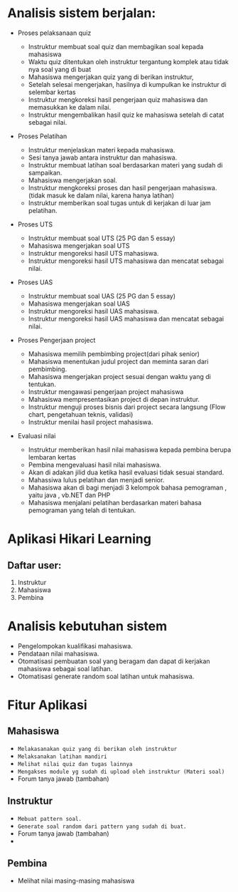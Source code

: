 # Analisis sistem berjalan:
- Proses pelaksanaan quiz
  - Instruktur membuat soal quiz dan membagikan soal kepada mahasiswa
  - Waktu quiz ditentukan oleh instruktur tergantung komplek atau tidak nya soal yang di buat
  - Mahasiswa mengerjakan quiz yang di berikan instruktur,  
  - Setelah selesai mengerjakan, hasilnya di kumpulkan ke instruktur di selembar kertas
  - Instruktur mengkoreksi hasil pengerjaan quiz mahasiswa dan memasukkan ke dalam nilai.
  - Instruktur mengembalikan  hasil quiz ke mahasiswa setelah di catat sebagai nilai.

- Proses Pelatihan
  - Instruktur menjelaskan materi kepada mahasiswa.
  - Sesi tanya jawab antara instruktur dan mahasiswa.
  - Instruktur membuat latihan soal berdasarkan materi yang sudah di sampaikan.
  - Mahasiswa mengerjakan soal.
  - Instruktur mengkoreksi proses dan hasil pengerjaan mahasiswa. (tidak masuk ke dalam nilai, karena hanya latihan)
  - Instruktur memberikan soal tugas untuk di kerjakan di luar jam pelatihan.
 
- Proses UTS
  - Instruktur membuat soal UTS (25 PG dan 5 essay)
  - Mahasiswa mengerjakan soal UTS
  - Instruktur mengoreksi hasil UTS mahasiswa.
  - Instruktur mengoreksi hasil UTS mahasiswa dan mencatat sebagai nilai.

- Proses UAS
  - Instruktur membuat soal UAS (25 PG dan 5 essay)
  - Mahasiswa mengerjakan soal UAS
  - Instruktur mengoreksi hasil UAS mahasiswa.
  - Instruktur mengoreksi hasil UAS mahasiswa dan mencatat sebagai nilai.

- Proses Pengerjaan project
  - Mahasiswa memilih pembimbing project(dari pihak senior)
  - Mahasiswa menentukan judul project dan meminta saran dari pembimbing.
  - Mahasiswa mengerjakan project sesuai dengan waktu yang di tentukan. 
  - Instruktur mengawasi pengerjaan project mahasiswa
  - Mahasiswa mempresentasikan project di depan instruktur.
  - Instruktur menguji proses bisnis dari project secara langsung (Flow chart, pengetahuan teknis, validasi)
  - Instruktur menilai hasil project mahasiswa.
  
- Evaluasi nilai
  - Instruktur memberikan hasil nilai mahasiswa kepada pembina berupa lembaran kertas
  - Pembina mengevaluasi hasil nilai mahasiswa.
  - Akan di adakan jilid dua ketika hasil evaluasi tidak sesuai standard.
  - Mahassiwa lulus pelatihan dan menjadi senior.
  - Mahasiswa akan di bagi menjadi 3 kelompok bahasa pemograman , yaitu java , vb.NET dan PHP
  - Mahasiswa menjalani pelatihan berdasarkan materi bahasa pemograman yang telah di tentukan.

# Aplikasi Hikari Learning

## Daftar user:
1. Instruktur
2. Mahasiswa
3. Pembina

# Analisis kebutuhan sistem
- Pengelompokan kualifikasi mahasiswa.
- Pendataan nilai mahasiswa.
- Otomatisasi pembuatan soal yang beragam dan dapat di kerjakan mahasiswa sebagai soal latihan.
- Otomatisasi generate random soal latihan untuk mahasiswa.

# Fitur Aplikasi
  ## Mahasiswa
  - `Melakasanakan quiz yang di berikan oleh instruktur`
  - `Melaksanakan latihan mandiri`
  - `Melihat nilai quiz dan tugas lainnya`
  - `Mengakses module yg sudah di upload oleh instruktur (Materi soal)`
  - Forum tanya jawab (tambahan)
  
  ## Instruktur
  - `Mebuat pattern soal.`
  - `Generate soal random dari pattern yang sudah di buat.`
  - Forum tanya jawab (tambahan)
  - 
  ## Pembina
  - Melihat nilai masing-masing mahasiswa


